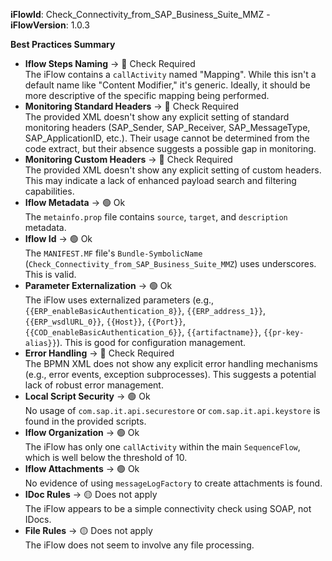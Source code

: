 **iFlowId**: Check_Connectivity_from_SAP_Business_Suite_MMZ - **iFlowVersion**: 1.0.3

**Best Practices Summary**
- **Iflow Steps Naming** -> 🔴 Check Required\
The iFlow contains a `callActivity` named "Mapping". While this isn't a default name like "Content Modifier," it's generic. Ideally, it should be more descriptive of the specific mapping being performed.
- **Monitoring Standard Headers** -> 🔴 Check Required\
The provided XML doesn't show any explicit setting of standard monitoring headers (SAP_Sender, SAP_Receiver, SAP_MessageType, SAP_ApplicationID, etc.). Their usage cannot be determined from the code extract, but their absence suggests a possible gap in monitoring.
- **Monitoring Custom Headers** -> 🔴 Check Required\
The provided XML doesn't show any explicit setting of custom headers. This may indicate a lack of enhanced payload search and filtering capabilities.
- **Iflow Metadata** -> 🟢 Ok\
The `metainfo.prop` file contains `source`, `target`, and `description` metadata.
- **Iflow Id** -> 🟢 Ok\
The `MANIFEST.MF` file's `Bundle-SymbolicName` (`Check_Connectivity_from_SAP_Business_Suite_MMZ`) uses underscores. This is valid.
- **Parameter Externalization** -> 🟢 Ok\
The iFlow uses externalized parameters (e.g., `{{ERP_enableBasicAuthentication_8}}`, `{{ERP_address_1}}`, `{{ERP_wsdlURL_0}}`, `{{Host}}`, `{{Port}}`, `{{COD_enableBasicAuthentication_6}}`, `{{artifactname}}`, `{{pr-key-alias}}`). This is good for configuration management.
- **Error Handling** -> 🔴 Check Required\
The BPMN XML does not show any explicit error handling mechanisms (e.g., error events, exception subprocesses). This suggests a potential lack of robust error management.
- **Local Script Security** -> 🟢 Ok\
No usage of `com.sap.it.api.securestore` or `com.sap.it.api.keystore` is found in the provided scripts.
- **Iflow Organization** -> 🟢 Ok\
The iFlow has only one `callActivity` within the main `SequenceFlow`, which is well below the threshold of 10.
- **Iflow Attachments** -> 🟢 Ok\
No evidence of using `messageLogFactory` to create attachments is found.
- **IDoc Rules** -> 🟡 Does not apply\
The iFlow appears to be a simple connectivity check using SOAP, not IDocs.
- **File Rules** -> 🟡 Does not apply\
The iFlow does not seem to involve any file processing.